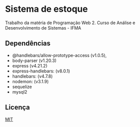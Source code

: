 # Sistema de estoque

Trabalho da matéria de Programação Web 2. Curso de Análise e Desenvolvimento de Sistemas - IFMA

## Dependências

- @handlebars/allow-prototype-access (v1.0.5),
- body-parser (v1.20.3)
- express (v4.21.2)
- express-handlebars: (v8.0.1)
- handlebars: (v4.7.8)
- nodemon: (v3.1.9)
- sequelize
- mysql2

## Licença

[MIT](https://choosealicense.com/licenses/mit/)

